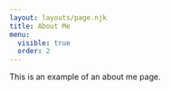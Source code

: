 ```yaml
---
layout: layouts/page.njk
title: About Me
menu:
  visible: true
  order: 2
---
```


This is an example of an about me page.

